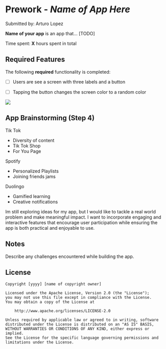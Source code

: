 # Prework - *Name of App Here*

Submitted by: Arturo Lopez 

**Name of your app** is an app that... [TODO] 

Time spent: **X** hours spent in total

## Required Features

The following **required** functionality is completed:

- [ ] Users are see a screen with three labels and a button
- [ ] Tapping the button changes the screen color to a random color
 


<div>
    <a href="https://www.loom.com/share/52db5b7581a74b2bb637b06fd46150bc">
    </a>
    <a href="https://www.loom.com/share/52db5b7581a74b2bb637b06fd46150bc">
      <img style="max-width:300px;" src="https://cdn.loom.com/sessions/thumbnails/52db5b7581a74b2bb637b06fd46150bc-370869f51ea7c753-full-play.gif">
    </a>
  </div>


## App Brainstorming (Step 4)
Tik Tok
- Diversity of content
- Tik Tok Shop
- For You Page

Spotify
- Personalized Playlists
- Joining friends jams

Duolingo
- Gamified learning
- Creative notifications


Im still exploring ideas for my app, but I would like to tackle a real world problem and make meaningful impact. I want to incorporate engaging and interactive features 
that encourage user participation while ensuring the app is both practical and enjoyable to use. 

## Notes

Describe any challenges encountered while building the app.

## License

    Copyright [yyyy] [name of copyright owner]

    Licensed under the Apache License, Version 2.0 (the "License");
    you may not use this file except in compliance with the License.
    You may obtain a copy of the License at

        http://www.apache.org/licenses/LICENSE-2.0

    Unless required by applicable law or agreed to in writing, software
    distributed under the License is distributed on an "AS IS" BASIS,
    WITHOUT WARRANTIES OR CONDITIONS OF ANY KIND, either express or implied.
    See the License for the specific language governing permissions and
    limitations under the License.




  
